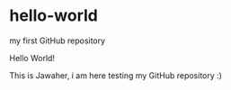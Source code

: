 # hello-world
my first GitHub repository  

Hello World!

This is Jawaher, i am here testing my GitHub repository :) 
